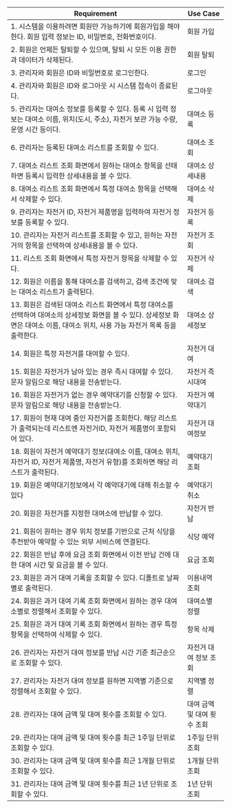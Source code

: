 | Requirement                                                                                                                                                                         | Use Case                    |
| ----------------------------------------------------------------------------------------------------------------------------------------------------------------------------------- | --------------------------- |
| 1. 시스템을 이용하려면 회원만 가능하기에 회원가입을 해야 한다. 회원 입력 정보는 ID, 비밀번호, 전화번호이다.                              | 회원 가입                   |
| 2. 회원은 언제든 탈퇴할 수 있으며, 탈퇴 시 모든 이용 권한과 데이터가 삭제된다.                                                                                                      | 회원 탈퇴                   |
| 3. 관리자와 회원은 ID와 비밀번호로 로그인한다.                                                                                                                                      | 로그인                      |
| 4. 관리자와 회원은 ID와 로그아웃 시 시스템 접속이 종료된다.                                                                                                                         | 로그아웃                    |
| 5. 관리자는 대여소 정보를 등록할 수 있다. 등록 시 입력 정보는 대여소 이름, 위치(도시, 주소), 자전거 보관 가능 수량, 운영 시간 등이다.                                               | 대여소 등록                 |
| 6. 관리자는 등록된 대여소 리스트를 조회할 수 있다.                                                                                                                                  | 대여소 조회                 |
| 7. 대여소 리스트 조회 화면에서 원하는 대여소 항목을 선태하면 등록시 입력한 상세내용을 볼 수 있다.                                                                                   | 대여소 상세내용             |
| 8. 대여소 리스트 조회 화면에서 특정 대여소 항목을 선택해서 삭제할 수 있다.                                                                                                          | 대여소 삭제                 |
| 9. 관리자는 자전거 ID, 자전거 제품명을 입력하여 자전거 정보를 등록할 수 있다.                                              | 자전거 등록                 |
| 10. 관리자는 자전거 리스트를 조회할 수 있고, 원하는 자전거의 항목을 선택하여 상세내용을 볼 수 있다.                                                                                 | 자전거 조회                 |
| 11. 리스트 조회 화면에서 특정 자전거 항목을 삭제할 수 있다.                                                                                                                         | 자전거 삭제                 |
| 12. 회원은 이름을 통해 대여소를 검색하고, 검색 조건에 맞는 대여소 리스트가 출력된다.                                                                                                | 대여소 검색                 |
| 13. 회원은 검색된 대여소 리스트 화면에서 특정 대여소를 선택하여 대여소의 상세정보 화면을 볼 수 있다. 상세정보 화면은 대여소 이름, 대여소 위치, 사용 가능 자전거 목록 등을 출력한다. | 대여소 상세정보             |
| 14. 회원은 특정 자전거를 대여할 수 있다. | 자전거 대여             |
| 15. 회원은 자전거가 남아 있는 경우 즉시 대여할 수 있다. 문자 알림으로 해당 내용을 전송받는다.                                                                                       | 자전거 즉시대여             |
| 16. 회원은 자전거가 없는 경우 예약대기를 신청할 수 있다. 문자 알림으로 해당 내용을 전송받는다.                                                                                      | 자전거 예약대기             |
| 17. 회원이 현재 대여 중인 자전거를 조회한다. 해당 리스트가 출력되는데 리스트엔 자전거ID, 자전거 제품명이 포함되어 있다.                             | 자전거 대여정보             |
| 18. 회원이 자전거 예약대기 정보(대여소 이름, 대여소 위치, 자전거 ID, 자전거 제품명, 자전거 유형)를 조회하면 해당 리스트가 출력된다.                                                 | 예약대기 조회               |
| 19. 회원은 예약대기정보에서 각 예약대기에 대해 취소할 수 있다                                                                                                                       | 예약대기 취소               |
| 20. 회원은 자전거를 지정한 대여소에 반납할 수 있다.                                                                                                                                 | 자전거 반납                 |
| 21. 회원이 원하는 경우 위치 정보를 기반으로 근처 식당을 추천받아 예약할 수 있는 외부 서비스에 연결된다.                                                                             | 식당 예약                   |
| 22. 회원은 반납 후에 요금 조회 화면에서 이전 반납 건에 대한 대여 시간 및 요금을 볼 수 있다.                                                                                         | 요금 조회                   |
| 23. 회원은 과거 대여 기록을 조회할 수 있다. 디폴트로 날짜별로 출력된다.                                                                                                             | 이용내역 조회               |
| 24. 회원은 과거 대여 기록 조회 화면에서 원하는 경우 대여소별로 정렬해서 조회할 수 있다.                                                                                             | 대여소별 정렬               |
| 25. 회원은 과거 대여 기록 조회 화면에서 원하는 경우 특정 항목을 선택하여 삭제할 수 있다.                                                                                            | 항목 삭제                   |
| 26. 관리자는 자전거 대여 정보를 반납 시간 기준 최근순으로 조회할 수 있다.                                                                                                           | 자전거 대여 정보 조회       |
| 27. 관리자는 자전거 대여 정보를 원하면 지역별 기준으로 정렬해서 조회할 수 있다.                                                                                                     | 지역별 정렬                 |
| 28. 관리자는 대여 금액 및 대여 횟수를 조회할 수 있다.                                                                                                                               | 대여 금액 및 대여 횟수 조회 |
| 29. 관리자는 대여 금액 및 대여 횟수를 최근 1주일 단위로 조회할 수 있다.                                                                                                             | 1주일 단위 조회             |
| 30. 관리자는 대여 금액 및 대여 횟수를 최근 1개월 단위로 조회할 수 있다.                                                                                                             | 1개월 단위 조회             |
| 31. 관리자는 대여 금액 및 대여 횟수를 최근 1년 단위로 조회할 수 있다.                                                                                                               | 1년 단위 조회               |